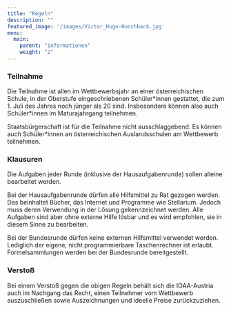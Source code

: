 ```yaml
---
title: "Regeln"
description: ""
featured_image: '/images/Victor_Hugo-Hunchback.jpg'
menu:
  main:
    parent: "informationen"
    weight: "2"
---
```


### Teilnahme

Die Teilnahme ist allen im Wettbewerbsjahr an einer österreichischen Schule, in der Oberstufe eingeschriebenen Schüler\*innen gestattet, die zum 1. Juli des Jahres noch jünger als 20 sind. Insbesondere können also auch Schüler\*innen im Maturajahrgang teilnehmen.

Staatsbürgerschaft ist für die Teilnahme nicht ausschlaggebend. Es können auch Schüler\*innen an österreichischen Auslandsschulen am Wettbewerb teilnehmen.


### Klausuren

Die Aufgaben jeder Runde (inklusive der Hausaufgabenrunde) sollen alleine bearbeitet werden.

Bei der Hausaufgabenrunde dürfen alle Hilfsmittel zu Rat gezogen werden. Das beinhaltet Bücher, das Internet und Programme wie Stellarium. Jedoch muss deren Verwendung in der Lösung gekennzeichnet werden. Alle Aufgaben sind aber ohne externe Hilfe lösbar und es wird empfohlen, sie in diesem Sinne zu bearbeiten.

Bei der Bundesrunde dürfen keine externen Hilfsmittel verwendet werden. Lediglich der eigene, nicht programmierbare Taschenrechner ist erlaubt. Formelsammlungen werden bei der Bundesrunde bereitgestellt.


### Verstoß
Bei einem Verstoß gegen die obigen Regeln behält sich die IOAA-Austria auch im Nachgang das Recht, einen Teilnehmer vom Wettbewerb auszuschließen sowie Auszeichnungen und ideelle Preise zurückzuziehen.
